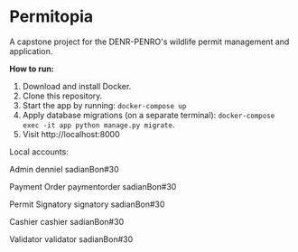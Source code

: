 # Permitopia

A capstone project for the DENR-PENRO's wildlife permit management and application.

**How to run:**
1. Download and install Docker.
2. Clone this repository.
3. Start the app by running: `docker-compose up`
4. Apply database migrations (on a separate terminal): `docker-compose exec -it app python manage.py migrate`.
5. Visit http://localhost:8000


Local accounts:

Admin
denniel
sadianBon#30

Payment Order
paymentorder
sadianBon#30

Permit Signatory
signatory
sadianBon#30

Cashier
cashier
sadianBon#30

Validator
validator
sadianBon#30
